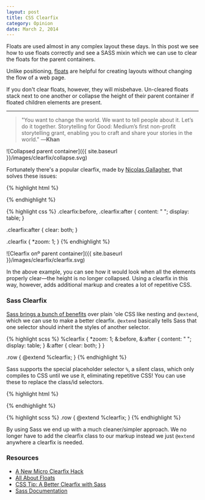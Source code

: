 ```yaml
---
layout: post
title: CSS Clearfix
category: Opinion
date: March 2, 2014
---
```


Floats are used almost in any complex layout these days. In this post we see how to use floats correctly and see a SASS mixin which we can use to clear the floats for the parent containers.

Unlike positioning, <a href="http://css-tricks.com/all-about-floats/" target="_blank">floats</a> are helpful for creating layouts without
changing the flow of a web page.

If you don't clear floats, however, they will misbehave. Un-cleared floats stack next to one another or collapse the height of their parent container if floated children elements are present.

***

> "You want to change the world. We want to tell people about it.
Let’s do it together. Storytelling for Good: Medium’s first non-profit storytelling grant, enabling you to craft and share your stories in the world." —**Khan**

![Collapsed parent container]({{ site.baseurl }}/images/clearfix/collapse.svg)

Fortunately there's a popular clearfix, made by <a href="http://nicolasgallagher.com/micro-clearfix-hack/" target="_blank">Nicolas Gallagher</a>, that solves these issues:

{% highlight html %}
<div class="row clearfix">
  <div class="column">
    <!-- Your Content -->
  </div>
</div>
{% endhighlight %}

{% highlight css %}
.clearfix:before,
.clearfix:after {
  content: " ";
  display: table;
}

.clearfix:after {
  clear: both;
}

.clearfix {
  *zoom: 1;
}
{% endhighlight %}

![Clearfix onº parent container]({{ site.baseurl }}/images/clearfix/clearfix.svg)

In the above example, you can see how it would look when all the elements properly clear—the height is no longer collapsed. Using a clearfix in this way, however, adds additional markup and creates a lot of repetitive CSS.

### Sass Clearfix

<a href="{{ site.url }}/scss/" target="_blank">Sass brings a bunch of benefits</a> over plain 'ole CSS like nesting and <code>@extend</code>, which we can use to make a better clearfix. <code>@extend</code> basically tells Sass that one selector should inherit the styles of another selector.

{% highlight scss %}
%clearfix {
  *zoom: 1;
  &:before, &:after {
    content: " ";
    display: table;
  }
  &:after {
   clear: both;
  }
}

.row {
  @extend %clearfix;
}
{% endhighlight %}

Sass supports the special placeholder selector <code>%</code>, a silent class, which only compiles to CSS until we use it, eliminating repetitive CSS! You can use these to replace the class/id selectors.

{% highlight html %}
<div class="row">
  <div class="column">
    <!-- Your Content -->
  </div>
</div>
{% endhighlight %}

{% highlight scss %}
.row {
  @extend %clearfix;
}
{% endhighlight %}

By using Sass we end up with a much cleaner/simpler approach. We no longer have to add the clearfix class to our markup instead we just <code>@extend</code> anywhere a clearfix is needed.

### Resources

* <a href="http://nicolasgallagher.com/micro-clearfix-hack/" target="_blank">A New Micro Clearfix Hack</a>
* <a href="http://css-tricks.com/all-about-floats/" target="_blank">All About Floats</a>
* <a href="http://blog.teamtreehouse.com/a-better-clearfix-with-sass" target="_blank">CSS Tip: A Better Clearfix with Sass</a>
* <a href="http://sass-lang.com/documentation/file.SASS_REFERENCE.html#extend" target="_blank">Sass Documentation</a>
